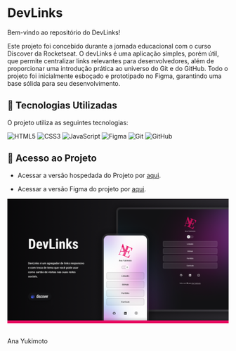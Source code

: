 # DevLinks

Bem-vindo ao repositório do DevLinks! 

Este projeto foi concebido durante a jornada educacional com o curso Discover da Rocketseat. O devLinks é uma aplicação simples, porém útil, que permite centralizar links relevantes para desenvolvedores, além de proporcionar uma introdução prática ao universo do Git e do GitHub. Todo o projeto foi inicialmente esboçado e prototipado no Figma, garantindo uma base sólida para seu desenvolvimento.


## 🚀 Tecnologias Utilizadas

O projeto utiliza as seguintes tecnologias:

![HTML5](https://img.icons8.com/color/48/000000/html-5.png) ![CSS3](https://img.icons8.com/color/48/000000/css3.png) ![JavaScript](https://img.icons8.com/color/48/000000/javascript.png) ![Figma](https://img.icons8.com/color/48/000000/figma.png) ![Git](https://img.icons8.com/color/48/000000/git.png) ![GitHub](https://img.icons8.com/material-rounded/48/000000/github.png) 

## 🔗 Acesso ao Projeto

- Acessar a versão hospedada do Projeto por [aqui](https://anayukimoto.github.io/devLinks/).

- Acessar a versão Figma do projeto por [aqui](https://www.figma.com/file/u5mQUJkz1Vetny6k8vJOW1/DevLinks-%E2%80%A2-Projeto-Discover-(Ana-Yukimoto)?type=design&node-id=10%3A620&mode=design&t=2D43hXkMFFzd1AHO-1).


![Imagem do Projeto devLinks](./imgDevLinks.png)


##
Ana Yukimoto

